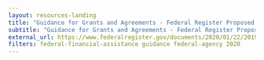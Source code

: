 ```yaml
---
layout: resources-landing
title: "Guidance for Grants and Agreements - Federal Register Proposed Rule"
subtitle: "Guidance for Grants and Agreements - Federal Register Proposed Rule"
external_url: https://www.federalregister.gov/documents/2020/01/22/2019-28524/guidance-for-grants-and-agreements#open-comment
filters: federal-financial-assistance guidance federal-agency 2020
---
```

